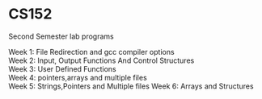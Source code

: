 # CS152
Second Semester lab programs

Week 1: File Redirection and gcc compiler options  
Week 2: Input, Output Functions And Control Structures  
Week 3: User Defined Functions  
Week 4: pointers,arrays and multiple files  
Week 5: Strings,Pointers and Multiple files 
Week 6: Arrays and Structures


